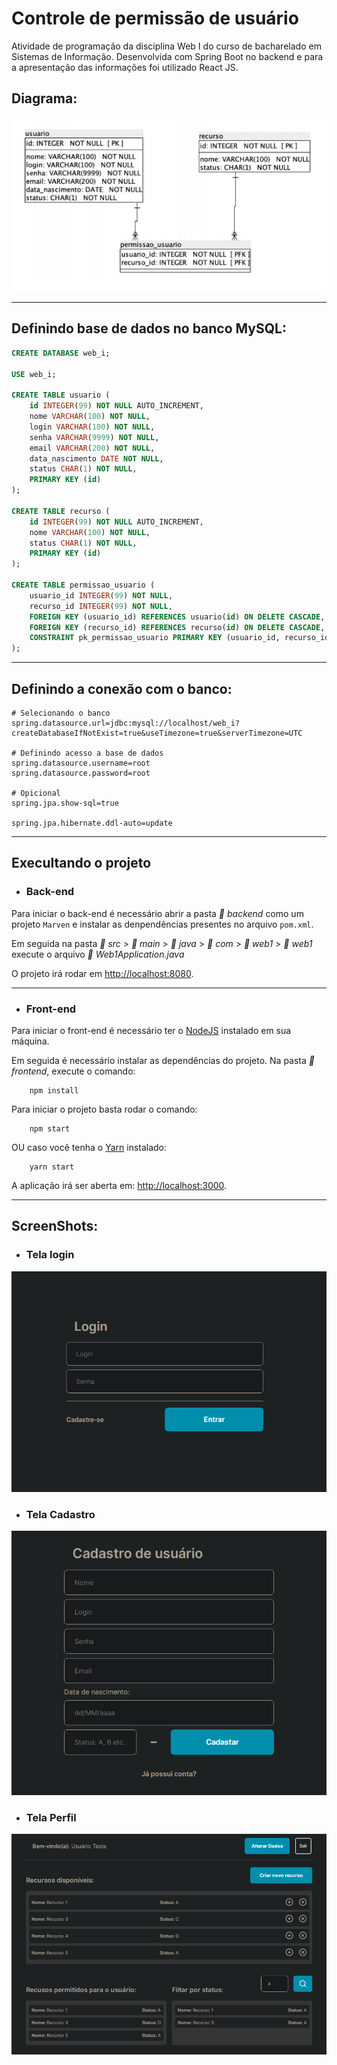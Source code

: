 # Controle de permissão de usuário

Atividade de programação da disciplina Web I do curso de bacharelado em Sistemas de Informação. Desenvolvida com Spring Boot no backend e para a apresentação das informações foi utilizado React JS.

## Diagrama:

![diagrama](./frontend/public/screenshots/diagrama.PNG)

-----------------

## Definindo base de dados no banco MySQL:

```sql
CREATE DATABASE web_i;

USE web_i;

CREATE TABLE usuario (
	id INTEGER(99) NOT NULL AUTO_INCREMENT,
	nome VARCHAR(100) NOT NULL,
	login VARCHAR(100) NOT NULL,
	senha VARCHAR(9999) NOT NULL,
	email VARCHAR(200) NOT NULL,
	data_nascimento DATE NOT NULL,
	status CHAR(1) NOT NULL,
	PRIMARY KEY (id)
);

CREATE TABLE recurso (
	id INTEGER(99) NOT NULL AUTO_INCREMENT,
	nome VARCHAR(100) NOT NULL,
	status CHAR(1) NOT NULL,
	PRIMARY KEY (id)
);

CREATE TABLE permissao_usuario (
	usuario_id INTEGER(99) NOT NULL,
	recurso_id INTEGER(99) NOT NULL,
	FOREIGN KEY (usuario_id) REFERENCES usuario(id) ON DELETE CASCADE,
	FOREIGN KEY (recurso_id) REFERENCES recurso(id) ON DELETE CASCADE,
	CONSTRAINT pk_permissao_usuario PRIMARY KEY (usuario_id, recurso_id)
);
```
-----------------

## Definindo a conexão com o banco:

```properties
# Selecionando o banco
spring.datasource.url=jdbc:mysql://localhost/web_i?createDatabaseIfNotExist=true&useTimezone=true&serverTimezone=UTC

# Definindo acesso a base de dados
spring.datasource.username=root
spring.datasource.password=root

# Opicional
spring.jpa.show-sql=true

spring.jpa.hibernate.ddl-auto=update
```
-----------------

##  Execultando o projeto

+ ### Back-end

Para iniciar o back-end é necessário abrir a pasta *📂 backend* como um projeto `Marven` e instalar as denpendências presentes no arquivo `pom.xml`.

Em seguida na pasta *📂 src* > *📂 main* > *📂 java* > *📂 com* > *📂 web1* > *📂 web1* execute o arquivo *📄 Web1Application.java*

O projeto irá rodar em [http://localhost:8080](http://localhost:8080).

-----------------

+ ### Front-end

Para iniciar o front-end é necessário ter o [NodeJS](#) instalado em sua máquina.

Em seguida é necessário instalar as dependências do projeto. Na pasta *📂 frontend*, execute o comando:

```
    npm install 
```
Para iniciar o projeto basta rodar o comando:
```
    npm start 
```
OU caso você tenha o [Yarn](#) instalado:
```
    yarn start 
```
A aplicação irá ser aberta em: [http://localhost:3000](http://localhost:3000).

-----------------
## ScreenShots:

+ ### Tela login

![login](./frontend/public/screenshots/login.PNG)

+ ### Tela Cadastro

![cadastro](./frontend/public/screenshots/cadastro.PNG)

+ ### Tela Perfil

![perfil](./frontend/public/screenshots/perfil.PNG)
